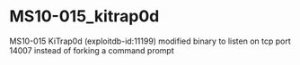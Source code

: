 # MS10-015_kitrap0d
MS10-015 KiTrap0d (exploitdb-id:11199) modified binary to listen on tcp port 14007 instead of forking a command prompt
